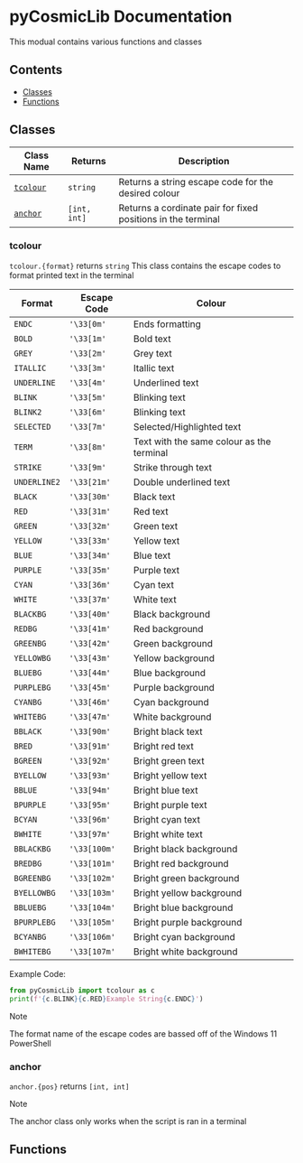 # pyCosmicLib Documentation
This modual contains various functions and classes

## Contents
- [Classes](#classes)
- [Functions](#functions)

## Classes

| Class Name               | Returns      | Description                                                  |
| ---                      | ---          | ---                                                          |
| [`tcolour`](#tcolour)    | `string`     | Returns a string escape code for the desired colour          |
| [`anchor`](#anchor)      | `[int, int]` | Returns a cordinate pair for fixed positions in the terminal |

### tcolour
`tcolour.{format}` returns `string`
This class contains the escape codes to format printed text in the terminal

| Format       | Escape Code  | Colour                                    |
| ---          | ---          | ---                                       |
| `ENDC`       | `'\33[0m'`   | Ends formatting                           |
| `BOLD`       | `'\33[1m'`   | Bold text                                 |
| `GREY`       | `'\33[2m'`   | Grey text                                 |
| `ITALLIC`    | `'\33[3m'`   | Itallic text                              |
| `UNDERLINE`  | `'\33[4m'`   | Underlined text                           |
| `BLINK`      | `'\33[5m'`   | Blinking text                             |
| `BLINK2`     | `'\33[6m'`   | Blinking text                             |
| `SELECTED`   | `'\33[7m'`   | Selected/Highlighted text                 |
| `TERM`       | `'\33[8m'`   | Text with the same colour as the terminal |
| `STRIKE`     | `'\33[9m'`   | Strike through text                       |
| `UNDERLINE2` | `'\33[21m'`  | Double underlined text                    |
| `BLACK`      | `'\33[30m'`  | Black text                                |
| `RED`        | `'\33[31m'`  | Red text                                  |
| `GREEN`      | `'\33[32m'`  | Green text                                |
| `YELLOW`     | `'\33[33m'`  | Yellow text                               |
| `BLUE`       | `'\33[34m'`  | Blue text                                 |
| `PURPLE`     | `'\33[35m'`  | Purple text                               |
| `CYAN`       | `'\33[36m'`  | Cyan text                                 |
| `WHITE`      | `'\33[37m'`  | White text                                |
| `BLACKBG`    | `'\33[40m'`  | Black background                          |
| `REDBG`      | `'\33[41m'`  | Red background                            |
| `GREENBG`    | `'\33[42m'`  | Green background                          |
| `YELLOWBG`   | `'\33[43m'`  | Yellow background                         |
| `BLUEBG`     | `'\33[44m'`  | Blue background                           |
| `PURPLEBG`   | `'\33[45m'`  | Purple background                         |
| `CYANBG`     | `'\33[46m'`  | Cyan background                           |
| `WHITEBG`    | `'\33[47m'`  | White background                          |
| `BBLACK`     | `'\33[90m'`  | Bright black text                         |
| `BRED`       | `'\33[91m'`  | Bright red text                           |
| `BGREEN`     | `'\33[92m'`  | Bright green text                         |
| `BYELLOW`    | `'\33[93m'`  | Bright yellow text                        |
| `BBLUE`      | `'\33[94m'`  | Bright blue text                          |
| `BPURPLE`    | `'\33[95m'`  | Bright purple text                        |
| `BCYAN`      | `'\33[96m'`  | Bright cyan text                          |
| `BWHITE`     | `'\33[97m'`  | Bright white text                         |
| `BBLACKBG`   | `'\33[100m'` | Bright black background                   |
| `BREDBG`     | `'\33[101m'` | Bright red background                     |
| `BGREENBG`   | `'\33[102m'` | Bright green background                   |
| `BYELLOWBG`  | `'\33[103m'` | Bright yellow background                  |
| `BBLUEBG`    | `'\33[104m'` | Bright blue background                    |
| `BPURPLEBG`  | `'\33[105m'` | Bright purple background                  |
| `BCYANBG`    | `'\33[106m'` | Bright cyan background                    |
| `BWHITEBG`   | `'\33[107m'` | Bright white background                   |

Example Code:
```py
from pyCosmicLib import tcolour as c
print(f'{c.BLINK}{c.RED}Example String{c.ENDC}')
```
> [!NOTE]
> The format name of the escape codes are bassed off of the Windows 11 PowerShell

### anchor
`anchor.{pos}` returns `[int, int]`
> [!NOTE]
> The anchor class only works when the script is ran in a terminal
## Functions
